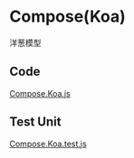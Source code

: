 # Compose(Koa)
洋葱模型

## Code

[Compose.Koa.js](./index.js)

## Test Unit

[Compose.Koa.test.js](./index.test.js)
